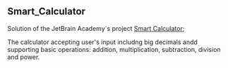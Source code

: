 ## Smart_Calculator

Solution of the JetBrain Academy`s project [Smart Calculator](https://hyperskill.org/projects/42?track=1);

The calculator accepting user's input includng big decimals andd supporting basic operations: 
addition, multiplication, subtraction, division and power.
